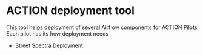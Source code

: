 # ACTION deployment tool

This tool helps deployment of several Airflow components for ACTION Pilots
Each pilot has its how deployment needs

* [Street Spectra Deployment](StreetSpectra.md)
